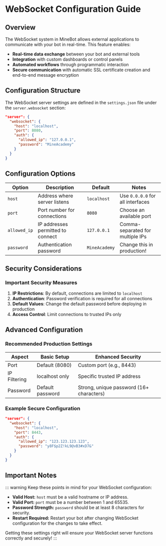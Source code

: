 # WebSocket Configuration Guide

## Overview

The WebSocket system in MineBot allows external applications to communicate with your bot in real-time. This feature enables:

- **Real-time data exchange** between your bot and external tools
- **Integration** with custom dashboards or control panels
- **Automated workflows** through programmatic interaction
- **Secure communication** with automatic SSL certificate creation and end-to-end message encryption

## Configuration Structure

The WebSocket server settings are defined in the `settings.json` file under the `server.websocket` section:

```json
"server": {
  "websocket": {
    "host": "localhost",
    "port": 8080,
    "auth": {
      "allowed_ip": "127.0.0.1",
      "password": "MineAcademy"
    }
  }
}
```

## Configuration Options

| Option       | Description                       | Default       | Notes                            |
| ------------ | --------------------------------- | ------------- | -------------------------------- |
| `host`       | Address where server listens      | `localhost`   | Use `0.0.0.0` for all interfaces |
| `port`       | Port number for connections       | `8080`        | Choose an available port         |
| `allowed_ip` | IP addresses permitted to connect | `127.0.0.1`   | Comma-separated for multiple IPs |
| `password`   | Authentication password           | `MineAcademy` | Change this in production!       |

## Security Considerations

### Important Security Measures

1. **IP Restrictions**: By default, connections are limited to `localhost`
2. **Authentication**: Password verification is required for all connections
3. **Default Values**: Change the default password before deploying in production
4. **Access Control**: Limit connections to trusted IPs only

## Advanced Configuration

### Recommended Production Settings

| Aspect       | Basic Setup      | Enhanced Security                        |
| ------------ | ---------------- | ---------------------------------------- |
| Port         | Default (8080)   | Custom port (e.g., 8443)                 |
| IP Filtering | localhost only   | Specific trusted IP address              |
| Password     | Default password | Strong, unique password (16+ characters) |

### Example Secure Configuration

```json
"server": {
  "websocket": {
    "host": "localhost",
    "port": 8443,
    "auth": {
      "allowed_ip": "123.123.123.123",
      "password": "y8F$p2Z!kL9@vB3#xD7&"
    }
  }
}
```

## Important Notes

::: warning Keep these points in mind for your WebSocket configuration:

- **Valid Host:** `host` must be a valid hostname or IP address.
- **Valid Port:** `port` must be a number between 1 and 65535.
- **Password Strength:** `password` should be at least 8 characters for security.
- **Restart Required:** Restart your bot after changing WebSocket configuration for the changes to take effect.

Getting these settings right will ensure your WebSocket server functions correctly and securely!
:::
